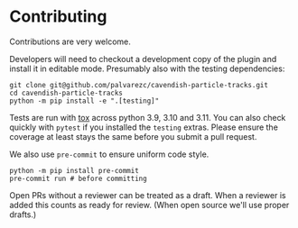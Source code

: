 
# Contributing

Contributions are very welcome.

Developers will need to checkout a development copy of the plugin and install it in editable mode.
Presumably also with the testing dependencies:

    git clone git@github.com/palvarezc/cavendish-particle-tracks.git
    cd cavendish-particle-tracks
    python -m pip install -e ".[testing]"


Tests are run with [tox] across python 3.9, 3.10 and 3.11.
You can also check quickly with `pytest` if you installed the `testing` extras.
Please ensure the coverage at least stays the same before you submit a pull request.

We also use `pre-commit` to ensure uniform code style.

    python -m pip install pre-commit
    pre-commit run # before committing

Open PRs without a reviewer can be treated as a draft. When a reviewer is added this counts as ready for review.
(When open source we'll use proper drafts.)


[tox]: https://tox.readthedocs.io/en/latest/
